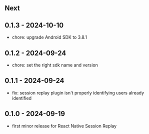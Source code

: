 ## Next

## 0.1.3 - 2024-10-10

- chore: upgrade Android SDK to 3.8.1

## 0.1.2 - 2024-09-24

- chore: set the right sdk name and version

## 0.1.1 - 2024-09-24

- fix: session replay plugin isn't properly identifying users already identified

## 0.1.0 - 2024-09-19

- first minor release for React Native Session Replay